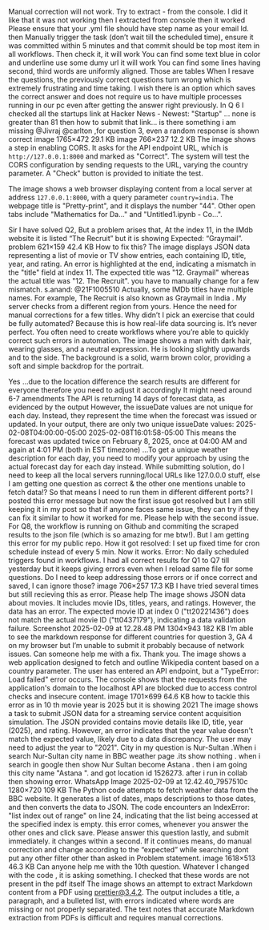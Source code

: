 Manual correction will not work. Try to extract - from the console. I did it like that it was not working then I extracted from console then it worked
Please ensure that your .yml file should have step name as your email Id. then Manually trigger the task (don’t wait till the scheduled time), ensure it was committed within 5 minutes and that commit should be top most item in all workflows. Then check it, it will work
You can find some text blue in color and underline use some dumy url it will work
You can find some lines having second, third words are uniformly aligned. Those are tables
When I resave the questions, the previously correct questions turn wrong which is extremely frustrating and time taking. I wish there is an option which saves the correct answer and does not require us to have multiple processes running in our pc even after getting the answer right previously.
In Q 6 I checked all the startups link at Hacker News - Newest: "Startup" … none is greater than 81 then how to submit that link… is there something i am missing
@Jivraj @carlton ,for question 3, even a random response is shown correct image 1765×472 29.1 KB image 766×237 12.2 KB
The image shows a step in enabling CORS. It asks for the API endpoint URL, which is `http://127.0.0.1:8000` and marked as "Correct". The system will test the CORS configuration by sending requests to the URL, varying the country parameter. A "Check" button is provided to initiate the test.

The image shows a web browser displaying content from a local server at address `127.0.0.1:8000`, with a query parameter `country=india`. The webpage title is "Pretty-print", and it displays the number "44". Other open tabs include "Mathematics for Da..." and "Untitled1.ipynb - Co...".

Sir I have solved  Q2, But a problem arises that, At the index 11, in the IMdb website it is listed “The Recruit” but it is showing Expected: “Graymail”. problem 621×159 42.4 KB How to fix this?
The image displays JSON data representing a list of movie or TV show entries, each containing ID, title, year, and rating. An error is highlighted at the end, indicating a mismatch in the "title" field at index 11. The expected title was "12. Graymail" whereas the actual title was "12. The Recruit".
you have to manually change for a few mismatch. s.anand: @21F1005510 Actually, some IMDb titles have multiple names. For example, The Recruit is also known as Graymail in India . My server checks from a different region from yours. Hence the need for manual corrections for a few titles. Why didn’t I pick an exercise that could be fully automated? Because this is how real-life data sourcing is. It’s never perfect. You often need to create workflows where you’re able to quickly correct such errors in automation.
The image shows a man with dark hair, wearing glasses, and a neutral expression. He is looking slightly upwards and to the side. The background is a solid, warm brown color, providing a soft and simple backdrop for the portrait.

Yes …due to the location difference the search results are different for everyone therefore you need to adjust it accordingly It might need around 6-7 amendments
The API is returning 14 days of forecast data, as evidenced by the output However, the issueDate values are not unique for each day. Instead, they represent the time when the forecast was issued or updated. In your output, there are only two unique issueDate values: 2025-02-08T04:00:00-05:00 2025-02-08T16:01:58-05:00 This means the forecast was updated twice on February 8, 2025, once at 04:00 AM and again at 4:01 PM (both in EST timezone) …To get a unique weather description for each day, you  need to modify your approach by using the actual forecast day for each day instead.
While submitting solution, do I need to keep all the local servers running/local URLs like 127.0.0.0 stuff, else I am getting one question as correct & the other one mentions unable to fetch data!? So that means I need to run them in different different ports?
I posted this error message but now the first issue got resolved but I am still keeping it in my post so that if anyone faces same issue, they can try if they can fix it similar to how it worked for me. Please help with the second issue. For Q8, the workflow is running on Github and commiting the scraped results to the json file (which is so amazing for me btw!). But I am getting this error for my public repo. How it got resolved: I set up fixed time for cron schedule instead of every 5 min. Now it works. Error: No daily scheduled triggers found in workflows. I had all correct results for Q1 to Q7 till yesterday but it keeps giving errors even when I reload same file for some questions. Do I need to keep addressing those errors or if once correct and saved, I can ignore those?
image 706×257 17.3 KB I have tried several times but still recieving this as error. Please help
The image shows JSON data about movies. It includes movie IDs, titles, years, and ratings. However, the data has an error. The expected movie ID at index 0 ("tt20221436") does not match the actual movie ID ("tt0437179"), indicating a data validation failure.
Screenshot 2025-02-09 at 12.28.48 PM 1304×943 182 KB I’m able to see the markdown response for different countries for question 3, GA 4 on my browser but I’m unable to submit it probably because of network issues. Can someone help me with a fix. Thank you.
The image shows a web application designed to fetch and outline Wikipedia content based on a country parameter. The user has entered an API endpoint, but a "TypeError: Load failed" error occurs. The console shows that the requests from the application's domain to the localhost API are blocked due to access control checks and insecure content.
image 1701×699 64.6 KB how to tackle this error  as in 10 th movie year is 2025 but it is showing 2021
The image shows a task to submit JSON data for a streaming service content acquisition simulation. The JSON provided contains movie details like ID, title, year (2025), and rating. However, an error indicates that the year value doesn't match the expected value, likely due to a data discrepancy. The user may need to adjust the year to "2021".
City in my question is Nur-Sultan .When i search Nur-Sultan city name in BBC weather page .its show nothing . when i search in google then show Nur Sultan become Astana . then i am going this city  name "Astana ". and got location id 1526273. after i run in collab then showing error. WhatsApp Image 2025-02-09 at 12.42.40_7957510c 1280×720 109 KB
The Python code attempts to fetch weather data from the BBC website.  It generates a list of dates, maps descriptions to those dates, and then converts the data to JSON.  The code encounters an IndexError: "list index out of range" on line 24, indicating that the list being accessed at the specified index is empty.
this error comes, whenever you answer the other ones and click save. Please answer this question lastly, and submit immediately. it changes within a second. If it continues means, do manual correction and change according to the “expected”
while searching dont put any other filter other than asked in Problem statement.
image 1618×513 46.3 KB Can anyone help me with the 10th question. Whatever I changed with the code , it is asking something. I checked that these words are not present in the pdf itself
The image shows an attempt to extract Markdown content from a PDF using prettier@3.4.2. The output includes a title, a paragraph, and a bulleted list, with errors indicated where words are missing or not properly separated. The text notes that accurate Markdown extraction from PDFs is difficult and requires manual corrections.
